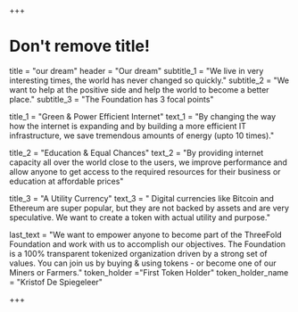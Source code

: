 +++
# Don't remove title!
title = "our dream"
header = "Our dream"
subtitle_1 = "We live in very interesting times, the world has never changed so quickly."
subtitle_2 = "We want to help at the positive side and help the world to become a better place."
subtitle_3 = "The Foundation has 3 focal points"

title_1 = "Green & Power Efficient Internet"
text_1 = "By changing the way how the internet is expanding and by building a more efficient IT infrastructure, we save tremendous amounts of energy (upto 10 times)."

title_2 = "Education & Equal Chances"
text_2 = "By providing internet capacity all over the world close to the users, we improve performance and allow anyone to get access to the required resources for their business or education at affordable prices"

title_3 = "A Utility Currency"
text_3 = " Digital currencies like Bitcoin and Ethereum are super popular, but they are not backed by assets and are very speculative. We want to create a token with actual utility and purpose."

last_text = "We want to empower anyone to become part of the ThreeFold Foundation and work with us to accomplish our objectives. The Foundation is a 100% transparent tokenized organization driven by a strong set of values. You can join us by buying & using tokens - or become one of our Miners or Farmers."
token_holder ="First Token Holder"
token_holder_name = "Kristof De Spiegeleer"

+++
